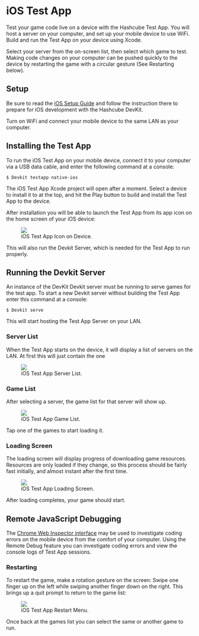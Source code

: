 # iOS Test App

Test your game code live on a device with the Hashcube Test App.  You will host a server on your computer, and set up your mobile device to use WiFi.  Build and run the Test App on your device using Xcode.

Select your server from the on-screen list, then select which game to test.  Making code changes on your computer can be pushed quickly to the device by restarting the game with a circular gesture (See Restarting below).

## Setup

Be sure to read the [iOS Setup Guide](./ios-setup.html) and follow the instruction there to prepare for iOS development with the Hashcube DevKit.

Turn on WiFi and connect your mobile device to the same LAN as your computer.

## Installing the Test App

To run the iOS Test App on your mobile device, connect it to your computer via a USB data cable, and enter the following command at a console:

~~~
$ Devkit testapp native-ios
~~~

The iOS Test App Xcode project will open after a moment.  Select a device to install it to at the top, and hit the Play button to build and install the Test App to the device.

After installation you will be able to launch the Test App from its app icon on the home screen of your iOS device:

<div class="figure-wrapper">
<figure>
<img src="./assets/ios/ios-test-app-icon.png"></img>
<figcaption>iOS Test App Icon on Device.</figcaption>
</figure>
</div>

This will also run the Devkit Server, which is needed for the Test App to run properly.

## Running the Devkit Server

An instance of the DevKit Devkit server must be running to serve games for the test app.  To start a new Devkit server without building the Test App enter this command at a console:

~~~
$ Devkit serve
~~~

This will start hosting the Test App Server on your LAN.

### Server List

When the Test App starts on the device, it will display a list of servers on the LAN.  At first this will just contain the one 

<div class="figure-wrapper">
<figure>
<img src="./assets/ios/ios-test-app-server-list.png"></img>
<figcaption>iOS Test App Server List.</figcaption>
</figure>
</div>

### Game List

After selecting a server, the game list for that server will show up.

<div class="figure-wrapper">
<figure>
<img src="./assets/ios/ios-test-app-game-list.png"></img>
<figcaption>iOS Test App Game List.</figcaption>
</figure>
</div>

Tap one of the games to start loading it.

### Loading Screen

The loading screen will display progress of downloading game resources.  Resources are only loaded if they change, so this process should be fairly fast initially, and almost instant after the first time.

<div class="figure-wrapper">
<figure>
<img src="./assets/ios/ios-test-app-loading.png"></img>
<figcaption>iOS Test App Loading Screen.</figcaption>
</figure>
</div>

After loading completes, your game should start.

## Remote JavaScript Debugging

The [Chrome Web Inspector interface](./ios-remote-debug.html) may be used to investigate coding errors on the mobile device from the comfort of your computer.  Using the Remote Debug feature you can investigate coding errors and view the console logs of Test App sessions.

### Restarting

To restart the game, make a rotation gesture on the screen:  Swipe one finger up on the left while swiping another finger down on the right.  This brings up a quit prompt to return to the game list:

<div class="figure-wrapper">
<figure>
<img src="./assets/ios/ios-test-app-quit.png"></img>
<figcaption>iOS Test App Restart Menu.</figcaption>
</figure>
</div>

Once back at the games list you can select the same or another game to run.

